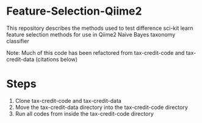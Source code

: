 # Feature-Selection-Qiime2

This repository describes the methods used to test difference sci-kit learn feature selection methods for use in Qiime2 Naive Bayes taxonomy classifier

Note: Much of this code has been refactored from tax-credit-code and tax-credit-data (citations below)

# Steps
1. Clone tax-credit-code and tax-credit-data
2. Move the tax-credit-data directory into the tax-credit-code directory
3. Run all codes from inside the tax-credit-code directory
